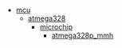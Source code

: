 * [mcu](/mcu)
  * [atmega328](/mcu/atmega328)
    * [microchip](/mcu/atmega328/microchip)
      * [atmega328p_mmh](/mcu/atmega328/microchip/atmega328p_mmh)
